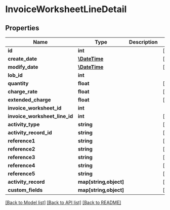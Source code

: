 # InvoiceWorksheetLineDetail

## Properties
Name | Type | Description | Notes
------------ | ------------- | ------------- | -------------
**id** | **int** |  | [optional] 
**create_date** | [**\DateTime**](\DateTime.md) |  | [optional] 
**modify_date** | [**\DateTime**](\DateTime.md) |  | [optional] 
**lob_id** | **int** |  | 
**quantity** | **float** |  | [optional] 
**charge_rate** | **float** |  | [optional] 
**extended_charge** | **float** |  | [optional] 
**invoice_worksheet_id** | **int** |  | 
**invoice_worksheet_line_id** | **int** |  | [optional] 
**activity_type** | **string** |  | [optional] 
**activity_record_id** | **string** |  | [optional] 
**reference1** | **string** |  | [optional] 
**reference2** | **string** |  | [optional] 
**reference3** | **string** |  | [optional] 
**reference4** | **string** |  | [optional] 
**reference5** | **string** |  | [optional] 
**activity_record** | **map[string,object]** |  | [optional] 
**custom_fields** | **map[string,object]** |  | [optional] 

[[Back to Model list]](../README.md#documentation-for-models) [[Back to API list]](../README.md#documentation-for-api-endpoints) [[Back to README]](../README.md)


